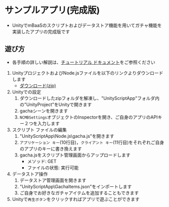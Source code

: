 # サンプルアプリ(完成版)
* UnityでmBaaSのスクリプトおよびデータストア機能を用いてガチャ機能を実装したアプリの完成版です
## 遊び方
* 各手順の詳しい解説は、[チュートリアル ドキュメント](https://goo.gl/3jcafs)をご参照ください
1. UnityプロジェクトおよびNode.jsファイルを以下のリンクよりダウンロードします
    + [ダウンロード(zip)](https://github.com/NIFTYCloud-mbaas/UnityScriptApp/archive/release/20170727.zip)
1. Unityでの設定
    1. ダウンロードしたzipフォルダを解凍し、"UnityScriptApp"フォルダ内の"UnityProject"をUnityで開きます
    1. gachaシーンを開きます
    1. `NCMBSettings`オブジェクトのInspectorを開き、ご自身のアプリのAPIキー２つを入力します
1. スクリプト ファイルの編集
    1. "UnityScriptApp\Node.js\gacha.js"を開きます
    1. `アプリケーション キー`(10行目)，`クライアント キー`(11行目)をそれぞれご自身のアプリのキーに書き換えます
    1. gacha.jsをスクリプト管理画面からアップロードします
        * メソッド: GET
        * ファイルの状態: 実行可能
1. データストア操作
    1. データストア管理画面を開きます
    1. "UnityScriptApp\GachaItems.json"をインポートします
    1. ご自身でお好きなガチャアイテムを追加することもできます
1. Unityで`再生ボタン`をクリックすればアプリで遊ぶことができます